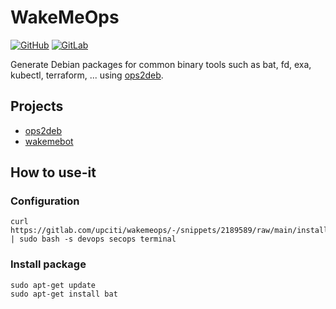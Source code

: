 # WakeMeOps

[![GitHub](https://img.shields.io/badge/GitHub-100000?style=for-the-badge&logo=github&logoColor=white)](https://github.com/upciti/wakemeops)
[![GitLab](https://img.shields.io/badge/GitLab-330F63?style=for-the-badge&logo=gitlab&logoColor=white)](https://gitlab.com/upciti/wakemeops)

Generate Debian packages for common binary tools such as bat, fd, exa, kubectl, terraform, ...
using [ops2deb](https://github.com/upciti/ops2deb).

## Projects

- [ops2deb](https://github.com/upciti/ops2deb)
- [wakemebot](https://github.com/upciti/wakemebot)

## How to use-it

### Configuration

```shell
curl https://gitlab.com/upciti/wakemeops/-/snippets/2189589/raw/main/install.sh | sudo bash -s devops secops terminal
```

### Install package

```console
sudo apt-get update
sudo apt-get install bat
```
